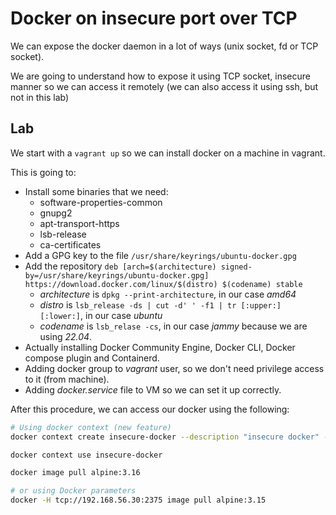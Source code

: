 # Docker on insecure port over TCP

We can expose the docker daemon in a lot of ways (unix socket, fd or TCP socket).

We are going to understand how to expose it using TCP socket, insecure manner so we can access it remotely (we can also access it using ssh, but not in this lab)

## Lab

We start with a `vagrant up` so we can install docker on a machine in vagrant.

This is going to:

- Install some binaries that we need:
  + software-properties-common
  + gnupg2
  + apt-transport-https
  + lsb-release
  + ca-certificates
- Add a GPG key to the file `/usr/share/keyrings/ubuntu-docker.gpg`
- Add the repository `deb [arch=$(architecture) signed-by=/usr/share/keyrings/ubuntu-docker.gpg] https://download.docker.com/linux/$(distro) $(codename) stable`
  + _architecture_ is `dpkg --print-architecture`, in our case _amd64_
  + _distro_ is `lsb_release -ds | cut -d' ' -f1 | tr [:upper:] [:lower:]`, in our case _ubuntu_
  + _codename_ is `lsb_relase -cs`, in our case _jammy_ because we are using _22.04_.
- Actually installing Docker Community Engine, Docker CLI, Docker compose plugin and Containerd.
- Adding docker group to _vagrant_ user, so we don't need privilege access to it (from machine).
- Adding _docker.service_ file to VM so we can set it up correctly.

After this procedure, we can access our docker using the following:

```sh
# Using docker context (new feature)
docker context create insecure-docker --description "insecure docker" --docker="host=tcp://192.168.56.10:2375"

docker context use insecure-docker

docker image pull alpine:3.16

# or using Docker parameters
docker -H tcp://192.168.56.30:2375 image pull alpine:3.15
```

